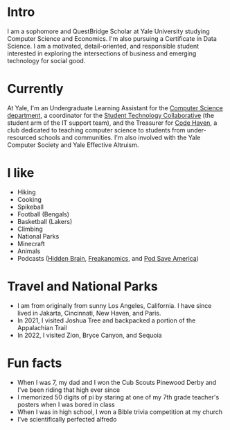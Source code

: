 
# Intro

I am a sophomore and QuestBridge Scholar at Yale University studying Computer Science and Economics. I'm also pursuing a Certificate in Data Science. I am a motivated, detail-oriented, and responsible student interested in exploring the intersections of business and emerging technology for social good.

# Currently

At Yale, I'm an Undergraduate Learning Assistant for the [Computer Science department](https://cpsc.yale.edu/), a coordinator for the [Student Technology Collaborative](https://studenttechnology.yale.edu/student-resources/about-stc) (the student arm of the IT support team), and the Treasurer for [Code Haven](http://codehavenyale.org/), a club dedicated to teaching computer science to students from under-resourced schools and communities. I'm also involved with the Yale Computer Society and Yale Effective Altruism.


# I like

- Hiking
- Cooking
- Spikeball
- Football (Bengals)
- Basketball (Lakers)
- Climbing
- National Parks
- Minecraft
- Animals
- Podcasts ([Hidden Brain](https://hiddenbrain.org/), [Freakanomics](https://freakonomics.com/podcasts/), and [Pod Save America](https://crooked.com/podcast-series/pod-save-america/))

# Travel and National Parks

- I am from originally from sunny Los Angeles, California. I have since lived in Jakarta, Cincinnati, New Haven, and Paris.
- In 2021, I visited Joshua Tree and backpacked a portion of the Appalachian Trail
- In 2022, I visited Zion, Bryce Canyon, and Sequoia

# Fun facts

- When I was 7, my dad and I won the Cub Scouts Pinewood Derby and I've been riding that high ever since
- I memorized 50 digits of pi by staring at one of my 7th grade teacher's posters when I was bored in class
- When I was in high school, I won a Bible trivia competition at my church
- I've scientifically perfected alfredo



